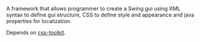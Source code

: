A framework that allows programmer to create a Swing gui using XML syntax to define gui structure, CSS to define style and appearance and java properties for localization.

Depends on [css-toolkit](http://code.google.com/p/css-toolkit/).